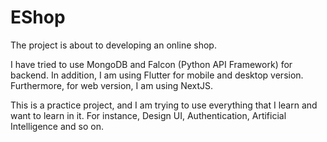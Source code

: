 # EShop
The project is about to developing an online shop.

I have tried to use MongoDB and Falcon (Python API Framework) for backend.
In addition, I am using Flutter for mobile and desktop version.
Furthermore, for web version, I am using NextJS.

This is a practice project, and I am trying to use everything that I learn and
want to learn in it. For instance, Design UI, Authentication, Artificial Intelligence and so on.
